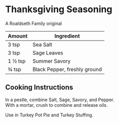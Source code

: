 # Thanksgiving Seasoning  
  
A Roaldseth Family original  
  
|Amount | Ingredient|  
|----|----|  
3 tsp | Sea Salt  
3 tsp | Sage Leaves  
1 ½ tsp | Summer Savory  
¾ tsp | Black Pepper, freshly ground  
  
## Cooking Instructions  
  
In a pestle, combine Salt, Sage, Savory, and Pepper.  
With a mortar, crush to combine and release oils.  
  
Use in Turkey Pot Pie and Turkey Stuffing.  